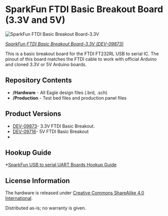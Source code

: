 SparkFun FTDI Basic Breakout Board (3.3V and 5V)
================================================

![SparkFun FTDI Basic Breakout Board-3.3V](https://cdn.sparkfun.com//assets/parts/3/9/5/8/09873-02a.jpg)

[*SparkFun FTDI Basic Breakout Board-3.3V (DEV-09873)*](https://www.sparkfun.com/products/9873)

This is a basic breakout board for the FTDI FT232RL USB to serial IC. 
The pinout of this board matches the FTDI cable to work with official Arduino and cloned 3.3V or 5V Arduino boards.

Repository Contents
-------------------
* **/Hardware** - All Eagle design files (.brd, .sch)
* **/Production** - Test bed files and production panel files

Product Versions
----------------
* [DEV-09873](https://www.sparkfun.com/products/9873)- 3.3V FTDI Basic Breakout. 
* [DEV-09716](https://www.sparkfun.com/products/9716)- 5V FTDI Basic Breakout
* 

Hookup Guide
------------
*[SparkFun USB to serial UART Boards Hookup Guide](https://learn.sparkfun.com/tutorials/sparkfun-usb-to-serial-uart-boards-hookup-guide?_ga=1.60838636.1759283908.1446057952)

License Information
-------------------
The hardware is released under [Creative Commons ShareAlike 4.0 International](https://creativecommons.org/licenses/by-sa/4.0/).

Distributed as-is; no warranty is given.
